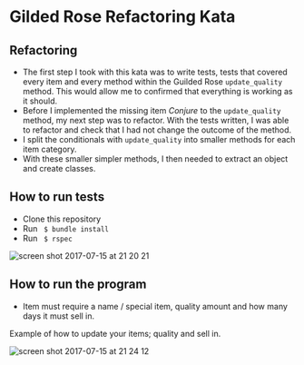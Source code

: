 # Gilded Rose Refactoring Kata

## Refactoring

- The first step I took with this kata was to write tests, tests that covered every item and every method within the Guilded Rose <code>update_quality</code> method. This would allow me to confirmed that everything is working as it should.
- Before I implemented the missing item <i>Conjure</i> to the <code>update_quality</code> method, my next step was to refactor. With the tests written, I was able to refactor and check that I had not change the outcome of the method.
- I split the conditionals with <code>update_quality</code> into smaller methods for each item category.
- With these smaller simpler methods, I then needed to extract an object and create classes.

## How to run tests

- Clone this repository
- Run <code> $ bundle install </code>
- Run <code> $ rspec </code>

![screen shot 2017-07-15 at 21 20 21](https://user-images.githubusercontent.com/17644847/28242574-43ede27e-69a7-11e7-8b28-28c2722d9b15.png)

## How to run the program

- Item must require a name / special item, quality amount and how many days it must sell in.

Example of how to update your items; quality and sell in.

![screen shot 2017-07-15 at 21 24 12](https://user-images.githubusercontent.com/17644847/28242573-43ed839c-69a7-11e7-80a0-49cb3a704db3.png)
